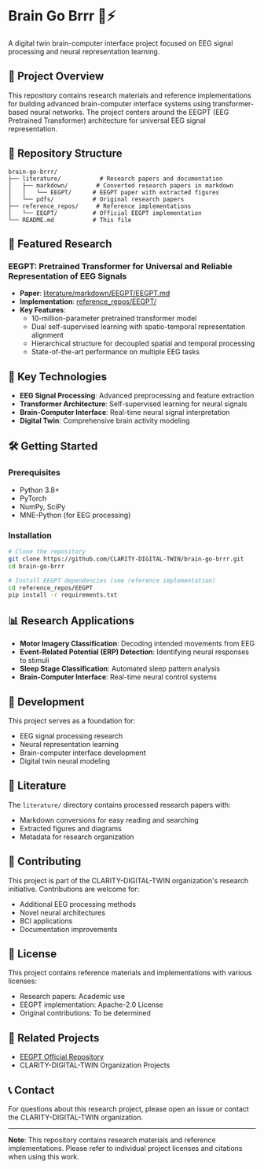 # Brain Go Brrr 🧠⚡

A digital twin brain-computer interface project focused on EEG signal processing and neural representation learning.

## 🎯 Project Overview

This repository contains research materials and reference implementations for building advanced brain-computer interface systems using transformer-based neural networks. The project centers around the EEGPT (EEG Pretrained Transformer) architecture for universal EEG signal representation.

## 📁 Repository Structure

```
brain-go-brrr/
├── literature/           # Research papers and documentation
│   ├── markdown/        # Converted research papers in markdown
│   │   └── EEGPT/      # EEGPT paper with extracted figures
│   └── pdfs/           # Original research papers
├── reference_repos/     # Reference implementations
│   └── EEGPT/          # Official EEGPT implementation
└── README.md           # This file
```

## 🔬 Featured Research

### EEGPT: Pretrained Transformer for Universal and Reliable Representation of EEG Signals

- **Paper**: [literature/markdown/EEGPT/EEGPT.md](literature/markdown/EEGPT/EEGPT.md)
- **Implementation**: [reference_repos/EEGPT/](reference_repos/EEGPT/)
- **Key Features**:
  - 10-million-parameter pretrained transformer model
  - Dual self-supervised learning with spatio-temporal representation alignment
  - Hierarchical structure for decoupled spatial and temporal processing
  - State-of-the-art performance on multiple EEG tasks

## 🚀 Key Technologies

- **EEG Signal Processing**: Advanced preprocessing and feature extraction
- **Transformer Architecture**: Self-supervised learning for neural signals
- **Brain-Computer Interface**: Real-time neural signal interpretation
- **Digital Twin**: Comprehensive brain activity modeling

## 🛠️ Getting Started

### Prerequisites

- Python 3.8+
- PyTorch
- NumPy, SciPy
- MNE-Python (for EEG processing)

### Installation

```bash
# Clone the repository
git clone https://github.com/CLARITY-DIGITAL-TWIN/brain-go-brrr.git
cd brain-go-brrr

# Install EEGPT dependencies (see reference implementation)
cd reference_repos/EEGPT
pip install -r requirements.txt
```

## 📊 Research Applications

- **Motor Imagery Classification**: Decoding intended movements from EEG
- **Event-Related Potential (ERP) Detection**: Identifying neural responses to stimuli
- **Sleep Stage Classification**: Automated sleep pattern analysis
- **Brain-Computer Interface**: Real-time neural control systems

## 🔧 Development

This project serves as a foundation for:
- EEG signal processing research
- Neural representation learning
- Brain-computer interface development
- Digital twin neural modeling

## 📄 Literature

The `literature/` directory contains processed research papers with:
- Markdown conversions for easy reading and searching
- Extracted figures and diagrams
- Metadata for research organization

## 🤝 Contributing

This project is part of the CLARITY-DIGITAL-TWIN organization's research initiative. Contributions are welcome for:
- Additional EEG processing methods
- Novel neural architectures
- BCI applications
- Documentation improvements

## 📜 License

This project contains reference materials and implementations with various licenses:
- Research papers: Academic use
- EEGPT implementation: Apache-2.0 License
- Original contributions: To be determined

## 🔗 Related Projects

- [EEGPT Official Repository](https://github.com/BINE022/EEGPT)
- CLARITY-DIGITAL-TWIN Organization Projects

## 📞 Contact

For questions about this research project, please open an issue or contact the CLARITY-DIGITAL-TWIN organization.

---

**Note**: This repository contains research materials and reference implementations. Please refer to individual project licenses and citations when using this work. 